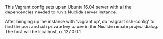 This Vagrant config sets up an Ubuntu 16.04 server with all the
dependencies needed to run a Nuclide server instance.

After bringing up the instance with 'vagrant up', do 'vagrant ssh-config'
to find the port and ssh private key to use in the Nuclide remote 
project dialog. The host will be localhost, or 127.0.0.1.
